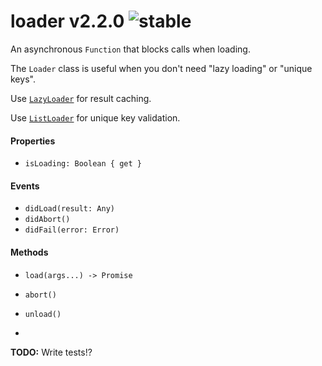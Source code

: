 
# loader v2.2.0 ![stable](https://img.shields.io/badge/stability-stable-4EBA0F.svg?style=flat)

An asynchronous `Function` that blocks calls when loading.

The `Loader` class is useful when you don't need "lazy loading" or "unique keys".

Use [`LazyLoader`](http://github.com/aleclarson/lazy-loader) for result caching.

Use [`ListLoader`](http://github.com/aleclarson/list-loader) for unique key validation.

#### Properties

- `isLoading: Boolean { get }`

#### Events

- `didLoad(result: Any)`
- `didAbort()`
- `didFail(error: Error)`

#### Methods

- `load(args...) -> Promise`
- `abort()`
- `unload()`

-

**TODO:** Write tests!?
